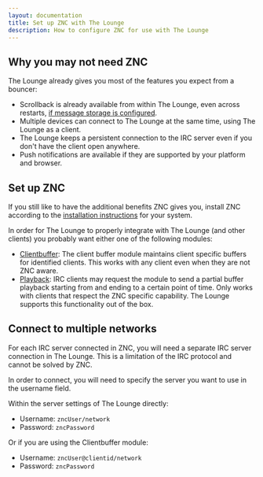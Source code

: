 ```yaml
---
layout: documentation
title: Set up ZNC with The Lounge
description: How to configure ZNC for use with The Lounge
---
```


## Why you may not need ZNC

The Lounge already gives you most of the features you expect from a bouncer:

- Scrollback is already available from within The Lounge, even across restarts, [if message storage is configured](/docs/configuration#messagestorage).
- Multiple devices can connect to The Lounge at the same time, using The Lounge as a client.
- The Lounge keeps a persistent connection to the IRC server even if you don't have the client open anywhere.
- Push notifications are available if they are supported by your platform and browser.

## Set up ZNC

If you still like to have the additional benefits ZNC gives you, install ZNC according to the [installation instructions](https://wiki.ZNC.in/Installation) for your system.

In order for The Lounge to properly integrate with The Lounge (and other clients) you probably want either one of the following modules:

 - [Clientbuffer](https://wiki.znc.in/Clientbuffer): The client buffer module maintains client specific buffers for identified clients. This works with any client even when they are not ZNC aware.
 - [Playback](https://wiki.znc.in/Playback): IRC clients may request the module to send a partial buffer playback starting from and ending to a certain point of time. Only works with clients that respect the ZNC specific capability. The Lounge supports this functionality out of the box.

## Connect to multiple networks

For each IRC server connected in ZNC, you will need a separate IRC server connection in The Lounge.
This is a limitation of the IRC protocol and cannot be solved by ZNC.

In order to connect, you will need to specify the server you want to use in the username field.

Within the server settings of The Lounge directly:

- Username: `zncUser/network`
- Password: `zncPassword`

Or if you are using the Clientbuffer module:

- Username: `zncUser@clientid/network`
- Password: `zncPassword`
